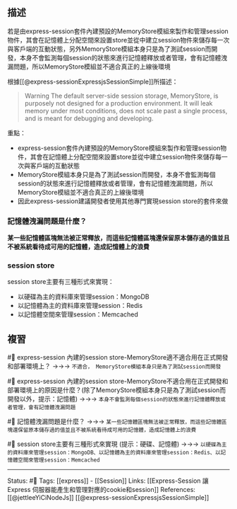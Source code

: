 ## 描述

若是由express-session套件內建預設的MemoryStore模組來製作和管理session物件，其會在記憶體上分配空間來設置store並從中建立session物件來儲存每一次與客戶端的互動狀態，另外MemoryStore模組本身只是為了測試session而開發，本身不會監測每個session的狀態來進行記憶體釋放或者管理，會有記憶體洩漏問題，所以MemoryStore模組並不適合真正的上線後環境

根據[[@express-sessionExpressjsSessionSimple]]所描述：
> Warning The default server-side session storage, MemoryStore, is purposely not designed for a production environment. It will leak memory under most conditions, does not scale past a single process, and is meant for debugging and developing.

重點：
-  express-session套件內建預設的MemoryStore模組來製作和管理session物件，其會在記憶體上分配空間來設置store並從中建立session物件來儲存每一次與客戶端的互動狀態
-  MemoryStore模組本身只是為了測試session而開發，本身不會監測每個session的狀態來進行記憶體釋放或者管理，會有記憶體洩漏問題，所以MemoryStore模組並不適合真正的上線後環境
- 因此express-session建議開發者使用其他專門實現session store的套件來做


### 記憶體洩漏問題是什麼？
**某一些記憶體區塊無法被正常釋放，而這些記憶體區塊還保留原本儲存過的值並且不被系統看待成可用的記憶體，造成記憶體上的浪費**

### session store
session store主要有三種形式來實現：
- 以硬碟為主的資料庫來管理session：MongoDB
- 以記憶體為主的資料庫來管理session：Redis
- 以記憶體空間來管理session：Memcached

## 複習
#🧠 express-session 內建的session store-MemoryStore適不適合用在正式開發和部署環境上？ ->->-> `不適合， MemoryStore模組本身只是為了測試session而開發`
<!--SR:!2022-06-14,9,250-->

#🧠 express-session 內建的session store-MemoryStore不適合用在正式開發和部署環境上的原因是什麼？(除了MemoryStore模組本身只是為了測試session而開發以外，提示：記憶體) ->->-> `本身不會監測每個session的狀態來進行記憶體釋放或者管理，會有記憶體洩漏問題`
<!--SR:!2022-06-10,5,230-->

#🧠 記憶體洩漏問題是什麼？ ->->-> `某一些記憶體區塊無法被正常釋放，而這些記憶體區塊還保留原本儲存過的值並且不被系統看待成可用的記憶體，造成記憶體上的浪費`
<!--SR:!2022-06-10,5,248-->

#🧠 session store主要有三種形式來實現 (提示：硬碟、記憶體) ->->-> `以硬碟為主的資料庫來管理session：MongoDB、以記憶體為主的資料庫來管理session：Redis、以記憶體空間來管理session：Memcached`
<!--SR:!2022-06-09,4,248-->

---
Status: #🌱 
Tags:
[[express]] - [[Session]]
Links:
[[Express-Session 讓Express 伺服器能產生和管理對應的cookie和session]]
References:
[[@jettleeYiCiNodeJs]]
[[@express-sessionExpressjsSessionSimple]]
